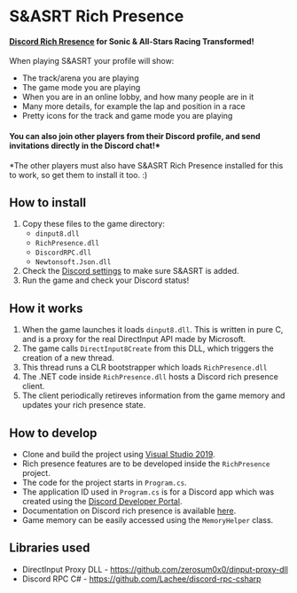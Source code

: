 # S&ASRT Rich Presence
#### [Discord Rich Rresence](https://discord.com/rich-presence) for Sonic & All-Stars Racing Transformed! ####

When playing S&ASRT your profile will show:
* The track/arena you are playing
* The game mode you are playing
* When you are in an online lobby, and how many people are in it
* Many more details, for example the lap and position in a race
* Pretty icons for the track and game mode you are playing

#### You can also join other players from their Discord profile, and send invitations directly in the Discord chat!* ####

*The other players must also have S&ASRT Rich Presence installed for this to work, so get them to install it too. :)
## How to install
1. Copy these files to the game directory:
   - `dinput8.dll`
   - `RichPresence.dll`
   - `DiscordRPC.dll`
   - `Newtonsoft.Json.dll`
2. Check the [Discord settings](https://i2.wp.com/www.techjunkie.com/wp-content/uploads/2020/08/Screenshot-21.png) to make sure S&ASRT is added.
3. Run the game and check your Discord status!

## How it works
1. When the game launches it loads `dinput8.dll`. This is written in pure C, and is a proxy for the real DirectInput API made by Microsoft.
2. The game calls `DirectInput8Create` from this DLL, which triggers the creation of a new thread.
3. This thread runs a CLR bootstrapper which loads `RichPresence.dll`
4. The .NET code inside `RichPresence.dll` hosts a Discord rich presence client.
5. The client periodically retireves information from the game memory and updates your rich presence state.

## How to develop
* Clone and build the project using [Visual Studio 2019](https://visualstudio.microsoft.com/downloads/).
* Rich presence features are to be developed inside the `RichPresence` project.
* The code for the project starts in `Program.cs`.
* The application ID used in `Program.cs` is for a Discord app which was created using the [Discord Developer Portal](https://discord.com/developers/applications).
* Documentation on Discord rich presence is available [here](https://discord.com/developers/docs/rich-presence/how-to).
* Game memory can be easily accessed using the `MemoryHelper` class.

## Libraries used
* DirectInput Proxy DLL - https://github.com/zerosum0x0/dinput-proxy-dll
* Discord RPC C# - https://github.com/Lachee/discord-rpc-csharp
